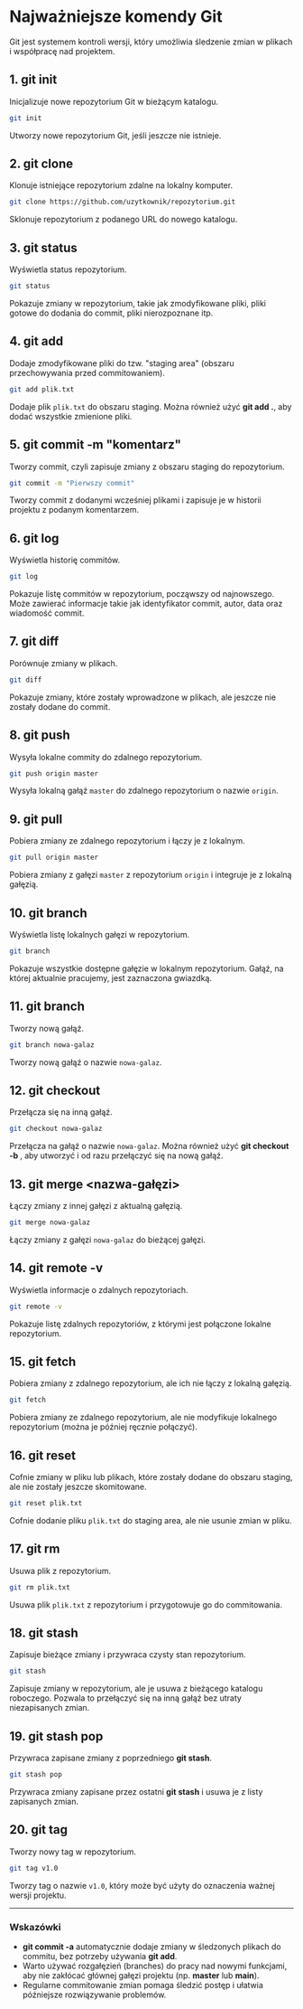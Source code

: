 # Najważniejsze komendy Git

Git jest systemem kontroli wersji, który umożliwia śledzenie zmian w plikach i współpracę nad projektem.

## 1. **git init**
Inicjalizuje nowe repozytorium Git w bieżącym katalogu.
```sh
git init
```

Utworzy nowe repozytorium Git, jeśli jeszcze nie istnieje.

## 2. **git clone <url>**
Klonuje istniejące repozytorium zdalne na lokalny komputer.
```sh
git clone https://github.com/uzytkownik/repozytorium.git
```

Sklonuje repozytorium z podanego URL do nowego katalogu.

## 3. **git status**
Wyświetla status repozytorium.
```sh
git status
```

Pokazuje zmiany w repozytorium, takie jak zmodyfikowane pliki, pliki gotowe do dodania do commit, pliki nierozpoznane itp.

## 4. **git add <plik>**
Dodaje zmodyfikowane pliki do tzw. "staging area" (obszaru przechowywania przed commitowaniem).
```sh
git add plik.txt
```

Dodaje plik `plik.txt` do obszaru staging. Można również użyć **git add .**, aby dodać wszystkie zmienione pliki.

## 5. **git commit -m "komentarz"**
Tworzy commit, czyli zapisuje zmiany z obszaru staging do repozytorium.
```sh
git commit -m "Pierwszy commit"
```

Tworzy commit z dodanymi wcześniej plikami i zapisuje je w historii projektu z podanym komentarzem.

## 6. **git log**
Wyświetla historię commitów.
```sh
git log
```

Pokazuje listę commitów w repozytorium, począwszy od najnowszego. Może zawierać informacje takie jak identyfikator commit, autor, data oraz wiadomość commit.

## 7. **git diff**
Porównuje zmiany w plikach.
```sh
git diff
```

Pokazuje zmiany, które zostały wprowadzone w plikach, ale jeszcze nie zostały dodane do commit.

## 8. **git push <remote> <branch>**
Wysyła lokalne commity do zdalnego repozytorium.
```sh
git push origin master
```

Wysyła lokalną gałąź `master` do zdalnego repozytorium o nazwie `origin`.

## 9. **git pull <remote> <branch>**
Pobiera zmiany ze zdalnego repozytorium i łączy je z lokalnym.
```sh
git pull origin master
```

Pobiera zmiany z gałęzi `master` z repozytorium `origin` i integruje je z lokalną gałęzią.

## 10. **git branch**
Wyświetla listę lokalnych gałęzi w repozytorium.
```sh
git branch
```

Pokazuje wszystkie dostępne gałęzie w lokalnym repozytorium. Gałąź, na której aktualnie pracujemy, jest zaznaczona gwiazdką.

## 11. **git branch <nazwa>**
Tworzy nową gałąź.
```sh
git branch nowa-galaz
```

Tworzy nową gałąź o nazwie `nowa-galaz`.

## 12. **git checkout <nazwa>**
Przełącza się na inną gałąź.
```sh
git checkout nowa-galaz
```

Przełącza na gałąź o nazwie `nowa-galaz`. Można również użyć **git checkout -b <nazwa>**, aby utworzyć i od razu przełączyć się na nową gałąź.

## 13. **git merge <nazwa-gałęzi>**
Łączy zmiany z innej gałęzi z aktualną gałęzią.
```sh
git merge nowa-galaz
```

Łączy zmiany z gałęzi `nowa-galaz` do bieżącej gałęzi.

## 14. **git remote -v**
Wyświetla informacje o zdalnych repozytoriach.
```sh
git remote -v
```

Pokazuje listę zdalnych repozytoriów, z którymi jest połączone lokalne repozytorium.

## 15. **git fetch**
Pobiera zmiany z zdalnego repozytorium, ale ich nie łączy z lokalną gałęzią.
```sh
git fetch
```

Pobiera zmiany ze zdalnego repozytorium, ale nie modyfikuje lokalnego repozytorium (można je później ręcznie połączyć).

## 16. **git reset <plik>**
Cofnie zmiany w pliku lub plikach, które zostały dodane do obszaru staging, ale nie zostały jeszcze skomitowane.
```sh
git reset plik.txt
```

Cofnie dodanie pliku `plik.txt` do staging area, ale nie usunie zmian w pliku.

## 17. **git rm <plik>**
Usuwa plik z repozytorium.
```sh
git rm plik.txt
```

Usuwa plik `plik.txt` z repozytorium i przygotowuje go do commitowania.

## 18. **git stash**
Zapisuje bieżące zmiany i przywraca czysty stan repozytorium.
```sh
git stash
```

Zapisuje zmiany w repozytorium, ale je usuwa z bieżącego katalogu roboczego. Pozwala to przełączyć się na inną gałąź bez utraty niezapisanych zmian.

## 19. **git stash pop**
Przywraca zapisane zmiany z poprzedniego **git stash**.
```sh
git stash pop
```

Przywraca zmiany zapisane przez ostatni **git stash** i usuwa je z listy zapisanych zmian.

## 20. **git tag <nazwa>**
Tworzy nowy tag w repozytorium.
```sh
git tag v1.0
```

Tworzy tag o nazwie `v1.0`, który może być użyty do oznaczenia ważnej wersji projektu.

---

### Wskazówki

- **git commit -a** automatycznie dodaje zmiany w śledzonych plikach do commitu, bez potrzeby używania **git add**.
- Warto używać rozgałęzień (branches) do pracy nad nowymi funkcjami, aby nie zakłócać głównej gałęzi projektu (np. **master** lub **main**).
- Regularne commitowanie zmian pomaga śledzić postęp i ułatwia późniejsze rozwiązywanie problemów.
